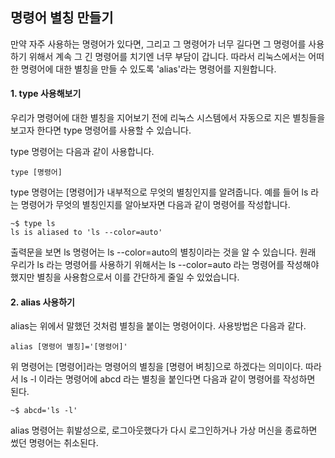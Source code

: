 ## 명령어 별칭 만들기

만약 자주 사용하는 명령어가 있다면, 그리고 그 명령어가 너무 길다면
그 명령어를 사용하기 위해서 계속 그 긴 명령어를 치기엔 너무 부담이 갑니다.
따라서 리눅스에서는 어떠한 명령어에 대한 별칭을 만들 수 있도록 'alias'라는 명령어를 지원합니다.

#### 1. type 사용해보기

우리가 명령어에 대한 별칭을 지어보기 전에 리눅스 시스템에서 자동으로 지은 별칭들을
보고자 한다면 type 명령어를 사용할 수 있습니다.

type 명령어는 다음과 같이 사용합니다.

```Linux
type [명령어]
```

type 명령어는 [명령어]가 내부적으로 무엇의 별칭인지를 알려줍니다.
예를 들어 ls 라는 명령어가 무엇의 별칭인지를 알아보자면 다음과 같이 명령어를 작성합니다.

```Linux
~$ type ls
ls is aliased to 'ls --color=auto'
```

출력문을 보면 ls 명령어는 ls --color=auto의 별칭이라는 것을 알 수 있습니다.
원래 우리가 ls 라는 명령어를 사용하기 위해서는 ls --color=auto 라는 명령어를 작성해야 했지만
별칭을 사용함으로서 이를 간단하게 줄일 수 있었습니다.

#### 2. alias 사용하기

alias는 위에서 말했던 것처럼 별칭을 붙이는 명령어이다.
사용방법은 다음과 같다.

```Linux
alias [명령어 별칭]='[명령어]'
```

위 명령어는 [명령어]라는 명령어의 별칭을 [명령어 벼칭]으로 하겠다는 의미이다.
따라서 ls -l 이라는 명령어에 abcd 라는 별칭을 붙인다면 다음과 같이 명령어를 작성하면 된다.

```Linux
~$ abcd='ls -l'
```

alias 명령어는 휘발성으로, 로그아웃했다가 다시 로그인하거나 가상 머신을 종료하면
썼던 명령어는 취소된다.